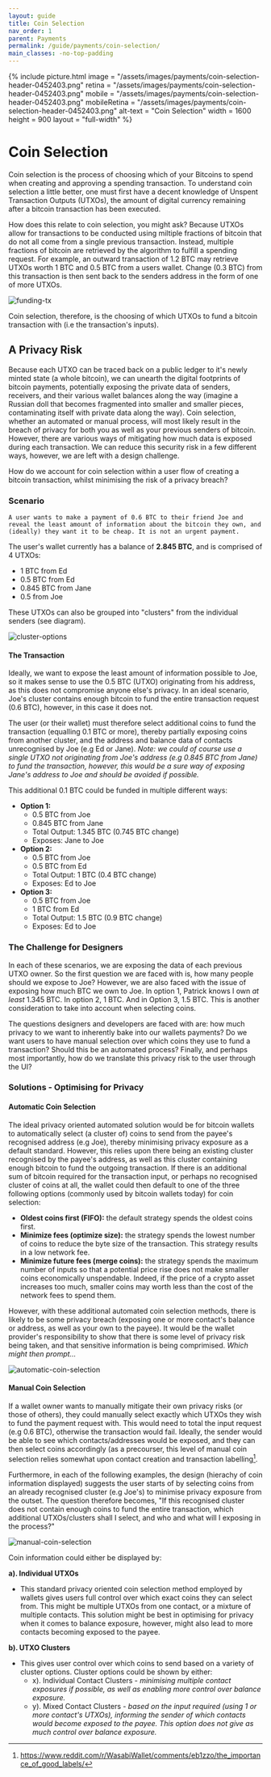 ```yaml
---
layout: guide
title: Coin Selection
nav_order: 1
parent: Payments
permalink: /guide/payments/coin-selection/
main_classes: -no-top-padding
---
```


{% include picture.html
   image = "/assets/images/payments/coin-selection-header-0452403.png"
   retina = "/assets/images/payments/coin-selection-header-0452403.png"
   mobile = "/assets/images/payments/coin-selection-header-0452403.png"
   mobileRetina = "/assets/images/payments/coin-selection-header-0452403.png"
   alt-text = "Coin Selection"
   width = 1600
   height = 900
   layout = "full-width"
%}

# Coin Selection

Coin selection is the process of choosing which of your Bitcoins to spend when creating and approving a spending transaction. To understand coin selection a little better, one must first have a decent knowledge of Unspent Transaction Outputs (UTXOs), the amount of digital currency remaining after a bitcoin transaction has been executed.

How does this relate to coin selection, you might ask? Because UTXOs allow for transactions to be conducted using miltiple fractions of bitcoin that do not all come from a single previous transaction. Instead, multiple fractions of bitcoin are retrieved by the algorithm to fulfill a spending request. For example, an outward transaction of 1.2 BTC may retrieve UTXOs worth 1 BTC and 0.5 BTC from a users wallet. Change (0.3 BTC) from this transaction is then sent back to the senders address in the form of one of more UTXOs.

![funding-tx](/assets/images/payments/funding-tx.png)

Coin selection, therefore, is the choosing of which UTXOs to fund a bitcoin transaction with (i.e the transaction's inputs). 

## A Privacy Risk

Because each UTXO can be traced back on a public ledger to it's newly minted state (a whole bitcoin), we can unearth the digital footprints of bitcoin payments, potentially exposing the private data of senders, receivers, and their various wallet balances along the way (imagine a Russian doll that becomes fragmented into smaller and smaller pieces, contaminating itself with private data along the way). Coin selection, whether an automated or manual process, will most likely result in the breach of privacy for both you as well as your previous senders of bitcoin. However, there are various ways of mitigating how much data is exposed during each transaction. We can reduce this security risk in a few different ways, however, we are left with a design challenge.

How do we account for coin selection within a user flow of creating a bitcoin transaction, whilst minimising the risk of a privacy breach? 

### Scenario

`A user wants to make a payment of 0.6 BTC to their friend Joe and reveal the least amount of information about the bitcoin they own, and (ideally) they want it to be cheap. It is not an urgent payment.`

The user's wallet currently has a balance of **2.845 BTC**, and is comprised of 4 UTXOs:

- 1 BTC from Ed
- 0.5 BTC from Ed
- 0.845 BTC from Jane
- 0.5 from Joe

These UTXOs can also be grouped into "clusters" from the individual senders (see diagram). 

![cluster-options](/assets/images/payments/cluster-options.png)

#### The Transaction

Ideally, we want to expose the least amount of information possible to Joe, so it makes sense to use the 0.5 BTC (UTXO) originating from his address, as this does not compromise anyone else's privacy. In an ideal scenario, Joe's cluster contains enough bitcoin to fund the entire transaction request (0.6 BTC), however, in this case it does not. 

The user (or their wallet) must therefore select additional coins to fund the transaction (equalling 0.1 BTC or more), thereby partially exposing coins from another cluster, and the address and balance data of contacts unrecognised by Joe (e.g Ed or Jane).  *Note: we could of course use a single UTXO not originating from Joe's address (e.g 0.845 BTC from Jane) to fund the transaction, however, this would be a sure way of exposing Jane's address to Joe and should be avoided if possible.*

This additional 0.1 BTC could be funded in multiple different ways:

- **Option 1:**
    - 0.5 BTC from Joe
    - 0.845 BTC from Jane
    - Total Output: 1.345 BTC (0.745 BTC change)
    - Exposes: Jane to Joe
- **Option 2:** 
    - 0.5 BTC from Joe
    - 0.5 BTC from Ed
    - Total Output: 1 BTC (0.4 BTC change)
    - Exposes: Ed to Joe
- **Option 3:**
    - 0.5 BTC from Joe
    - 1 BTC from Ed
    - Total Output: 1.5 BTC (0.9 BTC change)
    - Exposes: Ed to Joe

### The Challenge for Designers 

In each of these scenarios, we are exposing the data of each previous UTXO owner. So the first question we are faced with is, how many people should we expose to Joe? However, we are also faced with the issue of exposing how much BTC we own to Joe. In option 1, Patrick knows I own *at least* 1.345 BTC. In option 2, 1 BTC. And in Option 3, 1.5 BTC. This is another consideration to take into account when selecting coins.

The questions designers and developers are faced with are: how much privacy to we want to inherently bake into our wallets payments? Do we want users to have manual selection over which coins they use to fund a transaction? Should this be an automated process? Finally, and perhaps most importantly, how do we translate this privacy risk to the user through the UI?

### Solutions - Optimising for Privacy

#### Automatic Coin Selection

The ideal privacy oriented automated solution would be for bitcoin wallets to automatically select (a cluster of) coins to send from the payee's recognised address (e.g Joe), thereby minimising privacy exposure as a default standard. However, this relies upon there being an existing cluster recognised by the payee's address, as well as this cluster containing enough bitcoin to fund the outgoing transaction. If there is an additional sum of bitcoin required for the transaction input, or perhaps no recognised cluster of coins at all, the wallet could then default to one of the three following options (commonly used by bitcoin wallets today) for coin selection:

- **Oldest coins first (FIFO):** the default strategy spends the oldest coins first. 
- **Minimize fees (optimize size):** the strategy spends the lowest number of coins to reduce the byte size of the transaction. This strategy results in a low network fee. 
- **Minimize future fees (merge coins):** the strategy spends the maximum number of inputs so that a potential price rise does not make smaller coins economically unspendable. Indeed, if the price of a crypto asset increases too much, smaller coins may worth less than the cost of the network fees to spend them. 

However, with these additional automated coin selection methods, there is likely to be some privacy breach (exposing one or more contact's balance or address, as well as your own to the payee). It would be the wallet provider's responsibility to show that there is some level of privacy risk being taken, and that sensitive information is being comprimised. *Which might then prompt...*

![automatic-coin-selection](/assets/images/payments/automatic-coin-selection.png)

#### Manual Coin Selection

If a wallet owner wants to manually mitigate their own privacy risks (or those of others), they could manually select exactly which UTXOs they wish to fund the payment request with. This would need to total the input request (e.g 0.6 BTC), otherwise the transaction would fail. Ideally, the sender would be able to see which contacts/addresses would be exposed, and they can then select coins accordingly (as a precourser, this level of manual coin selection relies somewhat upon contact creation and transaction labelling[^4]. 

Furthermore, in each of the following examples, the design (hierachy of coin information displayed) suggests the user starts of by selecting coins from an already recognised cluster (e.g Joe's) to minimise privacy exposure from the outset. The question therefore becomes, "If this recognised cluster does not contain enough coins to fund the entire transaction, which additional UTXOs/clusters shall I select, and who and what will I exposing in the process?"

![manual-coin-selection](/assets/images/payments/manual-coin-selection.png)

Coin information could either be displayed by:

**a). Individual UTXOs** 

- This standard privacy oriented coin selection method employed by wallets gives users full control over which exact coins they can select from. This might be multiple UTXOs from one contact, or a mixture of multiple contacts. This solution might be best in optimising for privacy when it comes to balance exposure, however, might also lead to more contacts becoming exposed to the payee.

**b). UTXO Clusters** 

- This gives user control over which coins to send based on a variety of cluster options. Cluster options could be shown by either:
  - x). Individual Contact Clusters - *minimising multiple contact exposures if possible, as well as enabling more control over balance exposure.*
  - y). Mixed Contact Clusters - *based on the input required (using 1 or more contact's UTXOs), informing the sender of which contacts would become exposed to the payee. This option does not give as much control over balance exposure.*




[^1]: https://coincentral.com/what-is-coin-selection-and-why-does-it-matter/
[^2]: https://www.investopedia.com/terms/u/utxo.asp
[^3]: https://support.ledger.com/hc/en-us/articles/360015996580-Using-Coin-control#:~:text=Before%20this%20new%20feature%2C%20all,to%20fulfill%20the%20transaction%20amount.
[^4]: https://www.reddit.com/r/WasabiWallet/comments/eb1zzo/the_importance_of_good_labels/

